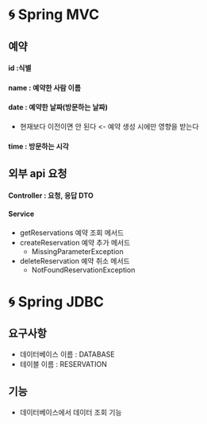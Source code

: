 # 🌀 Spring MVC
## 예약
#### id :식별
#### name : 예약한 사람 이름
#### date : 예약한 날짜(방문하는 날짜)
+ 현재보다 이전이면 안 된다 <- 예약 생성 시에만 영향을 받는다
#### time : 방문하는 시각

## 외부 api 요청
#### Controller : 요청, 응답 DTO
#### Service
+ getReservations 예약 조회 메서드
+ createReservation 예약 추가 메서드
  + MissingParameterException
+ deleteReservation 예약 취소 메서드
  + NotFoundReservationException

# 🌀 Spring JDBC
## 요구사항
+ 데이터베이스 이름 : DATABASE
+ 테이블 이름 : RESERVATION

## 기능
+ 데이터베이스에서 데이터 조회 기능

